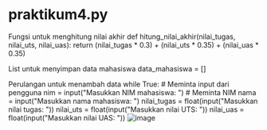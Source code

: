 # praktikum4.py
Fungsi untuk menghitung nilai akhir
def hitung_nilai_akhir(nilai_tugas, nilai_uts, nilai_uas): return (nilai_tugas * 0.3) + (nilai_uts * 0.35) + (nilai_uas * 0.35)

List untuk menyimpan data mahasiswa
data_mahasiswa = []

Perulangan untuk menambah data
while True: # Meminta input dari pengguna nim = input("Masukkan NIM mahasiswa: ") # Meminta NIM nama = input("Masukkan nama mahasiswa: ") nilai_tugas = float(input("Masukkan nilai tugas: ")) nilai_uts = float(input("Masukkan nilai UTS: ")) nilai_uas = float(input("Masukkan nilai UAS: "))
 ![image](https://github.com/user-attachments/assets/18e650b6-ddf6-4bd1-8cb7-f1123a8ae05b)
